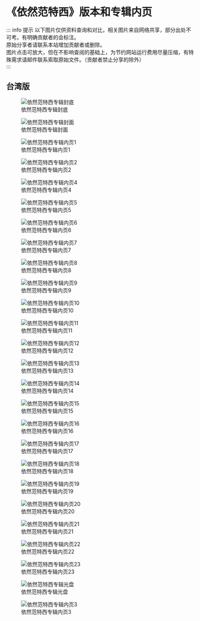 # 《依然范特西》版本和专辑内页

::: info 提示
以下图片仅供资料查询和对比，相关图片来自网络共享，部分出处不可考。有明确贡献者的会标注。<br>
原始分享者请联系本站增加贡献者或删除。<br>
图片点击可放大，但在不影响查阅的基础上，为节约网站运行费用尽量压缩，有特殊需求请邮件联系索取原始文件。（贡献者禁止分享的除外）<br>
:::

## 台湾版

<div class="image-scroll-container">
  <div class="image-scroll-wrapper">
    <div class="image-scroll-content">
        <figure>
            <img src="//public.jaychou.wiki/composition/cd/2006-依然范特西[台湾]/back.jpg/yss+sy" alt="依然范特西专辑封底" />
            <figcaption>依然范特西专辑封底</figcaption>
        </figure>
        <figure>
            <img src="//public.jaychou.wiki/composition/cd/2006-依然范特西[台湾]/cover.jpg/yss+sy" alt="依然范特西专辑封面" />
            <figcaption>依然范特西专辑封面</figcaption>
        </figure>
        <figure>
            <img src="//public.jaychou.wiki/composition/cd/2006-依然范特西[台湾]/内1.jpg/yss+sy" alt="依然范特西专辑内页1" />
            <figcaption>依然范特西专辑内页1</figcaption>
        </figure>
        <figure>
            <img src="//public.jaychou.wiki/composition/cd/2006-依然范特西[台湾]/内2.jpg/yss+sy" alt="依然范特西专辑内页2" />
            <figcaption>依然范特西专辑内页2</figcaption>
        </figure>
        <figure>
            <img src="//public.jaychou.wiki/composition/cd/2006-依然范特西[台湾]/内4.jpg/yss+sy" alt="依然范特西专辑内页4" />
            <figcaption>依然范特西专辑内页4</figcaption>
        </figure>
        <figure>
            <img src="//public.jaychou.wiki/composition/cd/2006-依然范特西[台湾]/内5.jpg/yss+sy" alt="依然范特西专辑内页5" />
            <figcaption>依然范特西专辑内页5</figcaption>
        </figure>
        <figure>
            <img src="//public.jaychou.wiki/composition/cd/2006-依然范特西[台湾]/内6.jpg/yss+sy" alt="依然范特西专辑内页6" />
            <figcaption>依然范特西专辑内页6</figcaption>
        </figure>
        <figure>
            <img src="//public.jaychou.wiki/composition/cd/2006-依然范特西[台湾]/内7.jpg/yss+sy" alt="依然范特西专辑内页7" />
            <figcaption>依然范特西专辑内页7</figcaption>
        </figure>
        <figure>
            <img src="//public.jaychou.wiki/composition/cd/2006-依然范特西[台湾]/内8.jpg/yss+sy" alt="依然范特西专辑内页8" />
            <figcaption>依然范特西专辑内页8</figcaption>
        </figure>
        <figure>
            <img src="//public.jaychou.wiki/composition/cd/2006-依然范特西[台湾]/内9.jpg/yss+sy" alt="依然范特西专辑内页9" />
            <figcaption>依然范特西专辑内页9</figcaption>
        </figure>
        <figure>
            <img src="//public.jaychou.wiki/composition/cd/2006-依然范特西[台湾]/内10.jpg/yss+sy" alt="依然范特西专辑内页10" />
            <figcaption>依然范特西专辑内页10</figcaption>
        </figure>
        <figure>
            <img src="//public.jaychou.wiki/composition/cd/2006-依然范特西[台湾]/内11.jpg/yss+sy" alt="依然范特西专辑内页11" />
            <figcaption>依然范特西专辑内页11</figcaption>
        </figure>
        <figure>
            <img src="//public.jaychou.wiki/composition/cd/2006-依然范特西[台湾]/内12.jpg/yss+sy" alt="依然范特西专辑内页12" />
            <figcaption>依然范特西专辑内页12</figcaption>
        </figure>
        <figure>
            <img src="//public.jaychou.wiki/composition/cd/2006-依然范特西[台湾]/内13.jpg/yss+sy" alt="依然范特西专辑内页13" />
            <figcaption>依然范特西专辑内页13</figcaption>
        </figure>
        <figure>
            <img src="//public.jaychou.wiki/composition/cd/2006-依然范特西[台湾]/内14.jpg/yss+sy" alt="依然范特西专辑内页14" />
            <figcaption>依然范特西专辑内页14</figcaption>
        </figure>
        <figure>
            <img src="//public.jaychou.wiki/composition/cd/2006-依然范特西[台湾]/内15.jpg/yss+sy" alt="依然范特西专辑内页15" />
            <figcaption>依然范特西专辑内页15</figcaption>
        </figure>
        <figure>
            <img src="//public.jaychou.wiki/composition/cd/2006-依然范特西[台湾]/内16.jpg/yss+sy" alt="依然范特西专辑内页16" />
            <figcaption>依然范特西专辑内页16</figcaption>
        </figure>
        <figure>
            <img src="//public.jaychou.wiki/composition/cd/2006-依然范特西[台湾]/内17.jpg/yss+sy" alt="依然范特西专辑内页17" />
            <figcaption>依然范特西专辑内页17</figcaption>
        </figure>
        <figure>
            <img src="//public.jaychou.wiki/composition/cd/2006-依然范特西[台湾]/内18.jpg/yss+sy" alt="依然范特西专辑内页18" />
            <figcaption>依然范特西专辑内页18</figcaption>
        </figure>
        <figure>
            <img src="//public.jaychou.wiki/composition/cd/2006-依然范特西[台湾]/内19.jpg/yss+sy" alt="依然范特西专辑内页19" />
            <figcaption>依然范特西专辑内页19</figcaption>
        </figure>
        <figure>
            <img src="//public.jaychou.wiki/composition/cd/2006-依然范特西[台湾]/内20.jpg/yss+sy" alt="依然范特西专辑内页20" />
            <figcaption>依然范特西专辑内页20</figcaption>
        </figure>
        <figure>
            <img src="//public.jaychou.wiki/composition/cd/2006-依然范特西[台湾]/内21.jpg/yss+sy" alt="依然范特西专辑内页21" />
            <figcaption>依然范特西专辑内页21</figcaption>
        </figure>
        <figure>
            <img src="//public.jaychou.wiki/composition/cd/2006-依然范特西[台湾]/内22.jpg/yss+sy" alt="依然范特西专辑内页22" />
            <figcaption>依然范特西专辑内页22</figcaption>
        </figure>
        <figure>
            <img src="//public.jaychou.wiki/composition/cd/2006-依然范特西[台湾]/内23.jpg/yss+sy" alt="依然范特西专辑内页23" />
            <figcaption>依然范特西专辑内页23</figcaption>
        </figure>
        <figure>
            <img src="//public.jaychou.wiki/composition/cd/2006-依然范特西[台湾]/disc.jpg/yss+sy" alt="依然范特西专辑光盘" />
            <figcaption>依然范特西专辑光盘</figcaption>
        </figure>
        <figure>
            <img src="//public.jaychou.wiki/composition/cd/2006-依然范特西[台湾]/内3.jpg/yss+sy" alt="依然范特西专辑内页3" />
            <figcaption>依然范特西专辑内页3</figcaption>
        </figure>
    </div>
  </div>
</div>